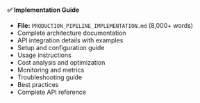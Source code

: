 #### ✅ Implementation Guide

- **File:** `PRODUCTION_PIPELINE_IMPLEMENTATION.md` (8,000+ words)
- Complete architecture documentation
- API integration details with examples
- Setup and configuration guide
- Usage instructions
- Cost analysis and optimization
- Monitoring and metrics
- Troubleshooting guide
- Best practices
- Complete API reference
